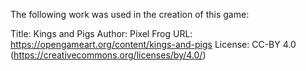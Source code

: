 The following work was used in the creation of this game:

Title: Kings and Pigs
Author: Pixel Frog
URL: https://opengameart.org/content/kings-and-pigs
License: CC-BY 4.0 (https://creativecommons.org/licenses/by/4.0/)
